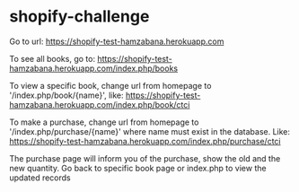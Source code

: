 # shopify-challenge
Go to url: https://shopify-test-hamzabana.herokuapp.com

To see all books, go to: https://shopify-test-hamzabana.herokuapp.com/index.php/books

To view a specific book, change url from homepage to '/index.php/book/{name}', like: https://shopify-test-hamzabana.herokuapp.com/index.php/book/ctci

To make a purchase, change url from homepage to '/index.php/purchase/{name}' where name must exist in the database. Like: https://shopify-test-hamzabana.herokuapp.com/index.php/purchase/ctci

The purchase page will inform you of the purchase, show the old and the new quantity. Go back to specific book page or index.php to view the updated records